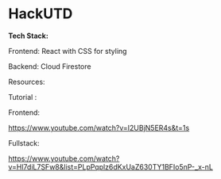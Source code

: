 # HackUTD

**Tech Stack:**

Frontend: React with CSS for styling


Backend: Cloud Firestore


Resources:

Tutorial : 

Frontend:

https://www.youtube.com/watch?v=I2UBjN5ER4s&t=1s


Fullstack:


https://www.youtube.com/watch?v=Hl7diL7SFw8&list=PLpPqplz6dKxUaZ630TY1BFIo5nP-_x-nL
